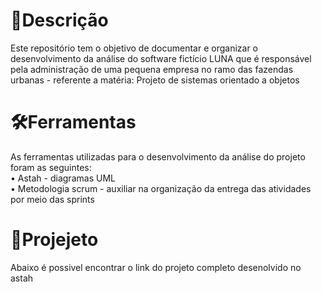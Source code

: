 #  📌**Descrição**
Este repositório tem o objetivo de documentar e organizar o desenvolvimento da análise do software fictício LUNA que é responsável pela administração de uma pequena empresa no ramo das fazendas urbanas - referente a matéria: Projeto de sistemas orientado a objetos

#  🛠️**Ferramentas**
As ferramentas utilizadas para o desenvolvimento da análise do projeto foram as seguintes:<br>
• Astah - diagramas UML<br>
• Metodologia scrum - auxiliar na organização da entrega das atividades por meio das sprints

# 🔗**Projejeto**
Abaixo é possivel encontrar o link do projeto completo desenolvido no astah







